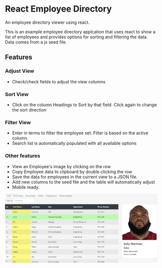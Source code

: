 # React Employee Directory
An employee directory viewer using react.

This is an example employee directory applcation that uses react to show a list of employees and provides options for sorting and filtering the data.  Data comes from a js seed file.

## Features
### Adjust View
- Check/check fields to adjust the view columns 

### Sort View
- Click on the column Headings to Sort by that field. Click again to change the sort direction

### Filter View
- Enter in terms to filter the employee set. Filter is based on the active column. 
- Search list is automatically populated with all available options

### Other features
- View an Employee's image by clicking on the row
- Copy Employee data to clipboard by double clicking the row
- Save the data for employees in the current view to a JSON file.
- Add new columns to the seed file and the table will automatically adjust
- Mobile ready.

<img src="./screenshot.png" alt="Screenshot of the Employee Directory App in action">
